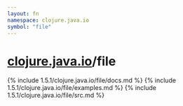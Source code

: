 ```yaml
---
layout: fn
namespace: clojure.java.io
symbol: "file"
---
```


# [clojure.java.io](../)/file

{% include 1.5.1/clojure.java.io/file/docs.md %}
{% include 1.5.1/clojure.java.io/file/examples.md %}
{% include 1.5.1/clojure.java.io/file/src.md %}

